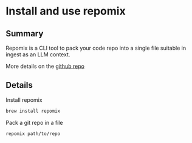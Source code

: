 # Install and use repomix

## Summary

Repomix is a CLI tool to pack your code repo into a single file suitable in ingest as an LLM context.

More details on the [github repo](https://github.com/yamadashy/repomix)

## Details

Install repomix
```bash
brew install repomix
```

Pack a git repo in a file
```bash
repomix path/to/repo
```
